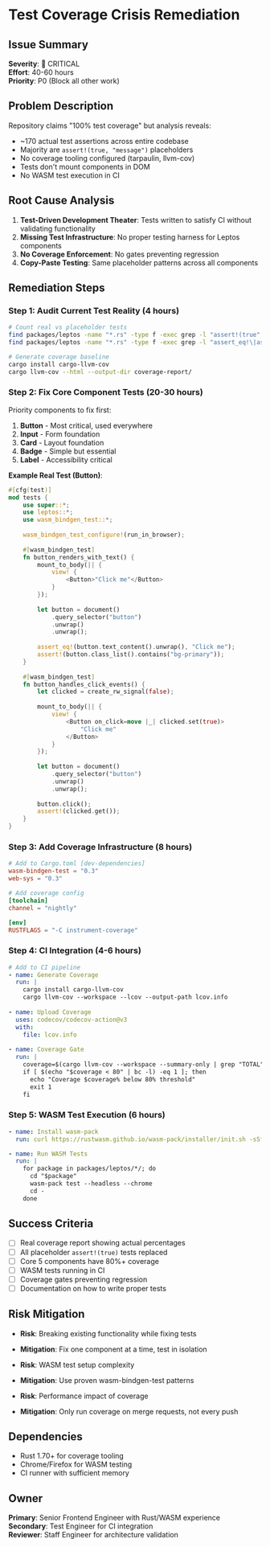 # Test Coverage Crisis Remediation

## Issue Summary
**Severity**: 🔴 CRITICAL  
**Effort**: 40-60 hours  
**Priority**: P0 (Block all other work)

## Problem Description
Repository claims "100% test coverage" but analysis reveals:
- ~170 actual test assertions across entire codebase
- Majority are `assert!(true, "message")` placeholders
- No coverage tooling configured (tarpaulin, llvm-cov)
- Tests don't mount components in DOM
- No WASM test execution in CI

## Root Cause Analysis
1. **Test-Driven Development Theater**: Tests written to satisfy CI without validating functionality
2. **Missing Test Infrastructure**: No proper testing harness for Leptos components
3. **No Coverage Enforcement**: No gates preventing regression
4. **Copy-Paste Testing**: Same placeholder patterns across all components

## Remediation Steps

### Step 1: Audit Current Test Reality (4 hours)
```bash
# Count real vs placeholder tests
find packages/leptos -name "*.rs" -type f -exec grep -l "assert!(true" {} \; | wc -l
find packages/leptos -name "*.rs" -type f -exec grep -l "assert_eq!\|assert_ne!" {} \; | wc -l

# Generate coverage baseline
cargo install cargo-llvm-cov
cargo llvm-cov --html --output-dir coverage-report/
```

### Step 2: Fix Core Component Tests (20-30 hours)
Priority components to fix first:
1. **Button** - Most critical, used everywhere
2. **Input** - Form foundation
3. **Card** - Layout foundation  
4. **Badge** - Simple but essential
5. **Label** - Accessibility critical

**Example Real Test (Button)**:
```rust
#[cfg(test)]
mod tests {
    use super::*;
    use leptos::*;
    use wasm_bindgen_test::*;
    
    wasm_bindgen_test_configure!(run_in_browser);
    
    #[wasm_bindgen_test]
    fn button_renders_with_text() {
        mount_to_body(|| {
            view! {
                <Button>"Click me"</Button>
            }
        });
        
        let button = document()
            .query_selector("button")
            .unwrap()
            .unwrap();
            
        assert_eq!(button.text_content().unwrap(), "Click me");
        assert!(button.class_list().contains("bg-primary"));
    }
    
    #[wasm_bindgen_test] 
    fn button_handles_click_events() {
        let clicked = create_rw_signal(false);
        
        mount_to_body(|| {
            view! {
                <Button on_click=move |_| clicked.set(true)>
                    "Click me"
                </Button>
            }
        });
        
        let button = document()
            .query_selector("button")
            .unwrap()
            .unwrap();
            
        button.click();
        assert!(clicked.get());
    }
}
```

### Step 3: Add Coverage Infrastructure (8 hours)
```toml
# Add to Cargo.toml [dev-dependencies]
wasm-bindgen-test = "0.3"
web-sys = "0.3"

# Add coverage config
[toolchain]
channel = "nightly"

[env]
RUSTFLAGS = "-C instrument-coverage"
```

### Step 4: CI Integration (4-6 hours)
```yaml
# Add to CI pipeline
- name: Generate Coverage
  run: |
    cargo install cargo-llvm-cov
    cargo llvm-cov --workspace --lcov --output-path lcov.info
    
- name: Upload Coverage 
  uses: codecov/codecov-action@v3
  with:
    file: lcov.info
    
- name: Coverage Gate
  run: |
    coverage=$(cargo llvm-cov --workspace --summary-only | grep "TOTAL" | awk '{print $10}' | tr -d '%')
    if [ $(echo "$coverage < 80" | bc -l) -eq 1 ]; then
      echo "Coverage $coverage% below 80% threshold"
      exit 1
    fi
```

### Step 5: WASM Test Execution (6 hours)
```yaml
- name: Install wasm-pack
  run: curl https://rustwasm.github.io/wasm-pack/installer/init.sh -sSf | sh

- name: Run WASM Tests
  run: |
    for package in packages/leptos/*/; do
      cd "$package"
      wasm-pack test --headless --chrome
      cd - 
    done
```

## Success Criteria
- [ ] Real coverage report showing actual percentages
- [ ] All placeholder `assert!(true)` tests replaced
- [ ] Core 5 components have 80%+ coverage
- [ ] WASM tests running in CI
- [ ] Coverage gates preventing regression
- [ ] Documentation on how to write proper tests

## Risk Mitigation
- **Risk**: Breaking existing functionality while fixing tests
- **Mitigation**: Fix one component at a time, test in isolation

- **Risk**: WASM test setup complexity  
- **Mitigation**: Use proven wasm-bindgen-test patterns

- **Risk**: Performance impact of coverage
- **Mitigation**: Only run coverage on merge requests, not every push

## Dependencies
- Rust 1.70+ for coverage tooling
- Chrome/Firefox for WASM testing
- CI runner with sufficient memory

## Owner
**Primary**: Senior Frontend Engineer with Rust/WASM experience  
**Secondary**: Test Engineer for CI integration  
**Reviewer**: Staff Engineer for architecture validation
